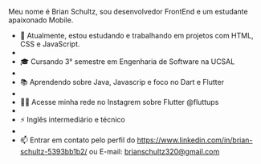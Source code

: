Meu nome é Brian Schultz, sou desenvolvedor FrontEnd e um estudante apaixonado Mobile.

- 🔭 Atualmente, estou estudando e trabalhando em projetos com HTML, CSS e JavaScript.
- 
- 🎓 Cursando 3° semestre em Engenharia de Software na UCSAL
- 
- 📚 Aprendendo sobre Java, Javascrip e foco no Dart e Flutter
- 
- 👨‍💻 Acesse minha rede no Instagrem sobre Flutter @fluttups
- 
- ⚡️ Inglês intermediário e técnico
- 
- 📫 Entrar em contato pelo perfil do https://www.linkedin.com/in/brian-schultz-5393bb1b2/ ou E-mail: brianschultz320@gmail.com
